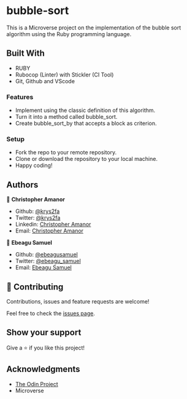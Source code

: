# bubble-sort
This is a Microverse project on the implementation of the bubble sort algorithm using the Ruby programming language.

## Built With

- RUBY
- Rubocop (Linter) with Stickler (CI Tool)
- Git, Github and VScode

### Features

- Implement using the classic definition of this algorithm.
- Turn it into a method called bubble_sort.
- Create bubble_sort_by that accepts a block as criterion.

### Setup

- Fork the repo to your remote repository.
- Clone or download the repository to your local machine.
- Happy coding!

## Authors

👤 **Christopher Amanor**

- Github: [@krys2fa](https://github.com/krys2fa)
- Twitter: [@krys2fa](https://twitter.com/krys2fa)
- Linkedin: [Christopher Amanor](https://www.linkedin.com/in/christopher-amanor-81a7b93b/)
- Email: [Christopher Amanor](mailto:christopher.k.amanor@gmail.com)

👤 **Ebeagu Samuel**

- Github: [@ebeagusamuel](https://github.com/ebeagusamuel)
- Twitter: [@ebeagu_samuel](https://twitter.com/ebeagu_samuel)
- Email: [Ebeagu Samuel](mailto:samuelebeagu@gmail.com)

## 🤝 Contributing

Contributions, issues and feature requests are welcome!

Feel free to check the [issues page](https://github.com/krys2fa/bubble-sort/issues).

## Show your support

Give a ⭐️ if you like this project!

## Acknowledgments

- [The Odin Project](https://www.theodinproject.com/courses/ruby-programming/lessons/bubble-sort) 
- Microverse
